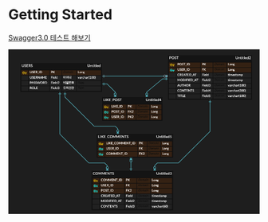# Getting Started

[Swagger3.0 테스트 해보기](http://iamhyunjun.shop/swagger-ui/index.html)

![](images/2023-01-12-13-32-49.png)
